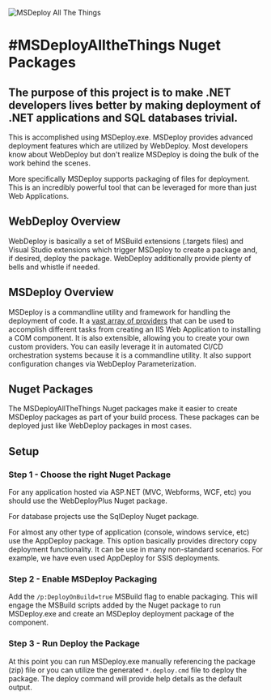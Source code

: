 ![MSDeploy All The Things](https://rschiefer.gallery.vsassets.io/_apis/public/gallery/publisher/rschiefer/extension/MSDeployAllTheThings/0.0.3/assetbyname/Microsoft.VisualStudio.Services.Icons.Default "MSDeploy All The Things")

# #MSDeployAlltheThings Nuget Packages

## The purpose of this project is to make .NET developers lives better by making deployment of .NET applications and SQL databases trivial.  

This is accomplished using MSDeploy.exe.  MSDeploy provides advanced deployment features which are utilized by WebDeploy.  Most developers know about WebDeploy but don't realize MSDeploy is doing the bulk of the work behind the scenes.

More specifically MSDeploy supports packaging of files for deployment.  This is an incredibly powerful tool that can be leveraged for more than just Web Applications. 

## WebDeploy Overview

WebDeploy is basically a set of MSBuild extensions (.targets files) and Visual Studio extensions which trigger MSDeploy to create a package and, if desired, deploy the package.  WebDeploy additionally provide plenty of bells and whistle if needed.

## MSDeploy Overview

MSDeploy is a commandline utility and framework for handling the deployment of code.  It a [vast array of providers](https://technet.microsoft.com/en-us/library/dd569040(v=ws.10).aspx) that can be used to accomplish different tasks from creating an IIS Web Application to installing a COM component.  It is also extensible, allowing you to create your own custom providers.  You can easily leverage it in automated CI/CD orchestration systems because it is a commandline utility.  It also support configuration changes via WebDeploy Parameterization.

## Nuget Packages

The MSDeployAllTheThings Nuget packages make it easier to create MSDeploy packages as part of your build process.  These packages can be deployed just like WebDeploy packages in most cases.

## Setup

### Step 1 - Choose the right Nuget Package

For any application hosted via ASP.NET (MVC, Webforms, WCF, etc) you should use the WebDeployPlus Nuget package.

For database projects use the SqlDeploy Nuget package.

For almost any other type of application (console, windows service, etc) use the AppDeploy package.  This option basically provides directory copy deployment functionality.  It can be use in many non-standard scenarios.  For example, we have even used AppDeploy for SSIS deployments.

### Step 2 - Enable MSDeploy Packaging

Add the `/p:DeployOnBuild=true` MSBuild flag to enable packaging.  This will engage the MSBuild scripts added by the Nuget package to run MSDeploy.exe and create an MSDeploy deployment package of the component.

### Step 3 - Run Deploy the Package

At this point you can run MSDeploy.exe manually referencing the package (zip) file or you can utilize the generated `*.deploy.cmd` file to deploy the package.  The deploy command will provide help details as the default output.
